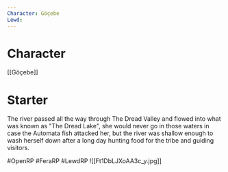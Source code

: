 ```yaml
---
Character: Göçebe
Lewd: 
---
```

# Character
[[Göçebe]]

# Starter
The river passed all the way through The Dread Valley and flowed into what was known as "The Dread Lake", she would never go in those waters in case the Automata fish attacked her, but the river was shallow enough to wash herself down after a long day hunting food for the tribe and guiding visitors.

#OpenRP #FeraRP #LewdRP
![[Ft1DbLJXoAA3c_y.jpg]]